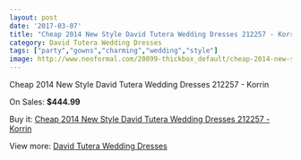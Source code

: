 ```yaml
---
layout: post
date: '2017-03-07'
title: "Cheap 2014 New Style David Tutera Wedding Dresses 212257 - Korrin"
category: David Tutera Wedding Dresses
tags: ["party","gowns","charming","wedding","style"]
image: http://www.neoformal.com/20899-thickbox_default/cheap-2014-new-style-david-tutera-wedding-dresses-212257-korrin.jpg
---
```

Cheap 2014 New Style David Tutera Wedding Dresses 212257 - Korrin

On Sales: **$444.99**
<a href="https://www.neoformal.com/en/david-tutera-wedding-dresses-2014/6716-cheap-2014-new-style-david-tutera-wedding-dresses-212257-korrin.html"><amp-img layout="responsive" width="600" height="600" src="//www.neoformal.com/20899-thickbox_default/cheap-2014-new-style-david-tutera-wedding-dresses-212257-korrin.jpg" alt="Cheap 2014 New Style David Tutera Wedding Dresses 212257 - Korrin 0" /></a>
<a href="https://www.neoformal.com/en/david-tutera-wedding-dresses-2014/6716-cheap-2014-new-style-david-tutera-wedding-dresses-212257-korrin.html"><amp-img layout="responsive" width="600" height="600" src="//www.neoformal.com/20900-thickbox_default/cheap-2014-new-style-david-tutera-wedding-dresses-212257-korrin.jpg" alt="Cheap 2014 New Style David Tutera Wedding Dresses 212257 - Korrin 1" /></a>

Buy it: [Cheap 2014 New Style David Tutera Wedding Dresses 212257 - Korrin](https://www.neoformal.com/en/david-tutera-wedding-dresses-2014/6716-cheap-2014-new-style-david-tutera-wedding-dresses-212257-korrin.html "Cheap 2014 New Style David Tutera Wedding Dresses 212257 - Korrin")

View more: [David Tutera Wedding Dresses](https://www.neoformal.com/en/97-david-tutera-wedding-dresses-2014 "David Tutera Wedding Dresses")